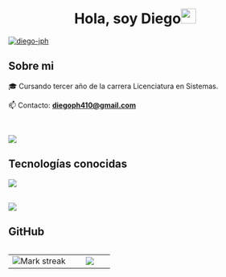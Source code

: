<h1 align="center">Hola, soy Diego<img src="https://github.com/souvikguria98/souvikguria98/blob/master/Hi.gif" width="30"> </h1>
<a href="https://linkedin.com/in/diego-jph/" target="blank"><img align="center" src="https://img.shields.io/badge/LinkedIn-0077B5?style=for-the-badge&logo=linkedin&logoColor=white" alt="diego-jph"/></a>

<h2>Sobre mi </h2>
<!--Intro start-->

<p align="left">
🎓 Cursando tercer año de la carrera Licenciatura en Sistemas.

📫 Contacto: **diegoph410@gmail.com**
<!--Intro end-->
  </p>
<br>

<img src="https://user-images.githubusercontent.com/73097560/115834477-dbab4500-a447-11eb-908a-139a6edaec5c.gif"></a>

<h2 >Tecnologías conocidas</h2>
<!--tech stack icons-->
<p align="left">
  <a href="https://skillicons.dev">
    <img src="https://skillicons.dev/icons?i=java,py,js,mysql,git,github,gitlab,postman,eclipse,vscode,bash,linux&perline=12" />
  </a>
</p>
<br>
<!-------------------------->
<img src="https://user-images.githubusercontent.com/73097560/115834477-dbab4500-a447-11eb-908a-139a6edaec5c.gif"></a>

<h2>GitHub</h2>
<!--- stats & Trophy (start) -->
<p align="center">
  <!--- stats (start) -->
<table align="left">
<tr border="none">
<td width="60%" align="center">

<!--  <img  align="center"  src="https://github-readme-stats.vercel.app/api?username=unsimpledev&theme=dark&show_icons=true&count_private=true" />
  <br></br> -->
  <img  title="🔥 Get streak stats for your profile at git.io/streak-stats" alt="Mark streak" src="https://github-readme-streak-stats.herokuapp.com/?user=diego-jph&theme=dark&hide_border=false" /> 
</td>

<td width="40%" align="center">

  <img  align="center"  src="https://github-readme-stats.anuraghazra1.vercel.app/api/top-langs/?username=diego-jph&theme=dark&hide_border=false&no-bg=true&no-frame=true&langs_count=10"/>

  </td>
</tr>
</table>
<!--- stats (end) -->

